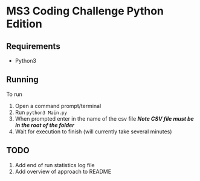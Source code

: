 # MS3 Coding Challenge **Python Edition**

## Requirements

- Python3

## Running

To run
1. Open a command prompt/terminal
2. Run `python3 Main.py`
3. When prompted enter in the name of the csv file ***Note CSV file must be in the root of the folder***
4. Wait for execution to finish (will currently take several minutes)

## TODO

1. Add end of run statistics log file
2. Add overview of approach to README
